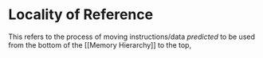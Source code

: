 # Locality of Reference

This refers to the process of moving instructions/data *predicted* to be used from the bottom of the [[Memory Hierarchy]] to the top, 